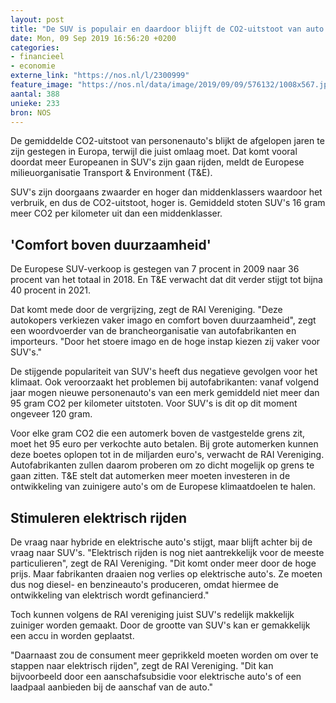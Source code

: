 ```yaml
---
layout: post
title: "De SUV is populair en daardoor blijft de CO2-uitstoot van auto's stijgen"
date: Mon, 09 Sep 2019 16:56:20 +0200
categories: 
- financieel 
- economie 
externe_link: "https://nos.nl/l/2300999"
feature_image: "https://nos.nl/data/image/2019/09/09/576132/1008x567.jpg"
aantal: 388
unieke: 233
bron: NOS
---
```


<p>De gemiddelde CO2-uitstoot van personenauto's blijkt de afgelopen jaren te zijn gestegen in Europa, terwijl die juist omlaag moet. Dat komt vooral doordat meer Europeanen in SUV's zijn gaan rijden, meldt de Europese milieuorganisatie Transport &amp; Environment (T&amp;E).</p>
<p>SUV's zijn doorgaans zwaarder en hoger dan middenklassers waardoor het verbruik, en dus de CO2-uitstoot, hoger is. Gemiddeld stoten SUV's 16 gram meer CO2 per kilometer uit dan een middenklasser.</p>
<h2>'Comfort boven duurzaamheid'</h2>
<p>De Europese SUV-verkoop is gestegen van 7 procent in 2009 naar 36 procent van het totaal in 2018. En T&amp;E verwacht dat dit verder stijgt tot bijna 40 procent in 2021.</p>
<p>Dat komt mede door de vergrijzing, zegt de RAI Vereniging. "Deze autokopers verkiezen vaker imago en comfort boven duurzaamheid", zegt een woordvoerder van de brancheorganisatie van autofabrikanten en importeurs. "Door het stoere imago en de hoge instap kiezen zij vaker voor SUV's."</p>
<p>De stijgende populariteit van SUV's heeft dus negatieve gevolgen voor het klimaat. Ook veroorzaakt het problemen bij autofabrikanten: vanaf volgend jaar mogen nieuwe personenauto's van een merk gemiddeld niet meer dan 95 gram CO2 per kilometer uitstoten. Voor SUV's is dit op dit moment ongeveer 120 gram.</p>
<p>Voor elke gram CO2 die een automerk boven de vastgestelde grens zit, moet het 95 euro per verkochte auto betalen. Bij grote automerken kunnen deze boetes oplopen tot in de miljarden euro's, verwacht de RAI Vereniging. Autofabrikanten zullen daarom proberen om zo dicht mogelijk op grens te gaan zitten. T&amp;E stelt dat automerken meer moeten investeren in de ontwikkeling van zuinigere auto's om de Europese klimaatdoelen te halen.</p>
<h2>Stimuleren elektrisch rijden</h2>
<p>De vraag naar hybride en elektrische auto's stijgt, maar blijft achter bij de vraag naar SUV's. "Elektrisch rijden is nog niet aantrekkelijk voor de meeste particulieren", zegt de RAI Vereniging. "Dit komt onder meer door de hoge prijs. Maar fabrikanten draaien nog verlies op elektrische auto's. Ze moeten dus nog diesel- en benzineauto's produceren, omdat hiermee de ontwikkeling van elektrisch wordt gefinancierd."</p>
<p>Toch kunnen volgens de RAI vereniging juist SUV's redelijk makkelijk zuiniger worden gemaakt. Door de grootte van SUV's kan er gemakkelijk een accu in worden geplaatst.</p>
<p>"Daarnaast zou de consument meer geprikkeld moeten worden om over te stappen naar elektrisch rijden", zegt de RAI Vereniging. "Dit kan bijvoorbeeld door een aanschafsubsidie voor elektrische auto's of een laadpaal aanbieden bij de aanschaf van de auto."</p>
